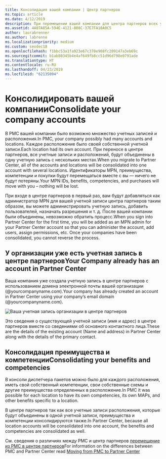 ```yaml
---
title: Консолидация вашей компании | Центр партнеров
ms.topic: article
ms.date: 4/12/2019
description: При перемещении вашей компании для центра партнеров всех учетных записей, объединены в одну учетную запись
ms.assetid: 4A07A85A-594E-4121-808C-37E7FA18A0C5
author: laurabrenner
ms.author: labrenne
ms.localizationpriority: medium
ms.custom: seodec18
ms.openlocfilehash: f1bbc53a1fa923e67c370e908fc209147a3eb69c
ms.sourcegitcommit: b1ab80345b4e4af649fb8cc51d96d798e0791ade
ms.translationtype: HT
ms.contentlocale: ru-RU
ms.lasthandoff: 04/23/2019
ms.locfileid: "62135094"
---
```

# <a name="consolidate-your-company-accounts"></a><span data-ttu-id="9e447-103">Консолидировать вашей компании</span><span class="sxs-lookup"><span data-stu-id="9e447-103">Consolidate your company accounts</span></span>

<span data-ttu-id="9e447-104">В PMC вашей компании было возможно множество учетных записей и расположения.</span><span class="sxs-lookup"><span data-stu-id="9e447-104">In PMC, your company possibly had many accounts and locations.</span></span> <span data-ttu-id="9e447-105">Каждое расположение было своей собственной учетной записи.</span><span class="sxs-lookup"><span data-stu-id="9e447-105">Each location had its own account.</span></span> <span data-ttu-id="9e447-106">При переносе в центре партнеров, все учетные записи и расположений, будут объединены в одну учетную запись с нескольких местах.</span><span class="sxs-lookup"><span data-stu-id="9e447-106">When you migrate to Partner Center, all of the accounts and locations will be consolidated into one account with several locations.</span></span> <span data-ttu-id="9e447-107">Идентификаторы MPN, преимущества, компетенции и покупки будут перемещаться вместе с вы — ничего не будут потеряны.</span><span class="sxs-lookup"><span data-stu-id="9e447-107">Your MPN IDs, benefits, competencies, and purchases will move with you – nothing will be lost.</span></span> 

<span data-ttu-id="9e447-108">При входе в центре партнеров в первый раз, вам будут добавляться как администратор MPN для вашей учетной записи центра партнеров таким образом, вы можете администрировать учетную запись, добавить пользователей, назначать разрешения и т. д. После вашей компании были объединены, невозможно обратить процесс.</span><span class="sxs-lookup"><span data-stu-id="9e447-108">When you sign into Partner Center for the first time, you will be added as an MPN admin for your Partner Center account so that you can administer the account, add users, assign permissions, etc. Once your companies have been consolidated, you cannot reverse the process.</span></span>

## <a name="your-company-already-has-an-account-in-partner-center"></a><span data-ttu-id="9e447-109">У организации уже есть учетная запись в центре партнеров</span><span class="sxs-lookup"><span data-stu-id="9e447-109">Your Company already has an account in Partner Center</span></span>

<span data-ttu-id="9e447-110">Ваша компания уже создала учетную запись в центре партнеров с использованием домена электронной почты вашей организации (@yourcompanyname.com).</span><span class="sxs-lookup"><span data-stu-id="9e447-110">Your company has already created an account in Partner Center using your company’s email domain (@yourcompanyname.com).</span></span>

![Ваша учетная запись организации в центре партнеров](images/company1.png)

<span data-ttu-id="9e447-112">Это сведения о существующей учетной записи (имя и адрес) в центре партнеров вместе со сведениями об основного контактного лица.</span><span class="sxs-lookup"><span data-stu-id="9e447-112">These are the  details of the existing account (Name and address) in Partner Center along with the details of the primary contact.</span></span> 

## <a name="consolidating-your-benefits-and-competencies"></a><span data-ttu-id="9e447-113">Консолидация преимущества и компетенции</span><span class="sxs-lookup"><span data-stu-id="9e447-113">Consolidating your benefits and competencies</span></span>

<span data-ttu-id="9e447-114">В консоли диспетчера пакетов можно было для каждого расположения, иметь свой собственный компетенции, свои собственные схемы и другие преимущества определенных в расположение.</span><span class="sxs-lookup"><span data-stu-id="9e447-114">In PMC it was possible for each location to have its own competencies, its own MAPs, and other benefits specific to a location.</span></span>

<span data-ttu-id="9e447-115">В центре партнеров так как все учетные записи расположения, которые будут объединены в одной учетной записи, преимущества и компетенции консолидируются также.</span><span class="sxs-lookup"><span data-stu-id="9e447-115">In Partner Center, because all location accounts will be consolidated into one account, the benefits and competencies are consolidated as well.</span></span> 

<span data-ttu-id="9e447-116">См. сведения о различиях между PMC и центр партнеров [перемещение из PMC в центре партнеров](pmc-to-partner-center.md)</span><span class="sxs-lookup"><span data-stu-id="9e447-116">For information on the differences between PMC and Partner Center read [Moving from PMC to Partner Center](pmc-to-partner-center.md)</span></span>
